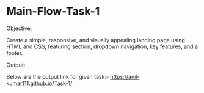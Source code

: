 # Main-Flow-Task-1
Objective:

Create a simple, responsive, and visually appealing landing page using HTML and CSS, featuring section, dropdown navigation, key features, and a footer.

Output:

Below are the output link for given task:- https://anil-kumar111.github.io/Task-1/

